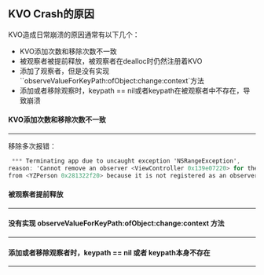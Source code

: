 ## KVO Crash的原因

KVO造成日常崩溃的原因通常有以下几个：

- KVO添加次数和移除次数不一致
- 被观察者被提前释放，被观察者在dealloc时仍然注册着KVO
- 添加了观察者，但是没有实现``observeValueForKeyPath:ofObject:change:context`方法
- 添加或者移除观察时，keypath == nil或者keypath在被观察者中不存在，导致崩溃



#### KVO添加次数和移除次数不一致

----

移除多次报错：

```objective-c
 *** Terminating app due to uncaught exception 'NSRangeException', 
reason: 'Cannot remove an observer <ViewController 0x139e07220> for the key path "name" 
from <YZPerson 0x281322f20> because it is not registered as an observer.'
```



#### 被观察者提前释放

------



#### 没有实现 observeValueForKeyPath:ofObject:change:context 方法

----



#### 添加或者移除观察者时，keypath == nil 或者 keypath本身不存在

----